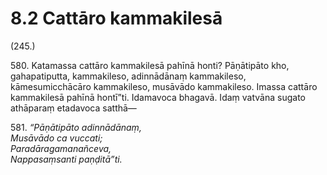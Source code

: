 # 8.2 Cattāro kammakilesā

(245.)

580\. Katamassa cattāro kammakilesā pahīnā honti? Pāṇātipāto kho, gahapatiputta, kammakileso, adinnādānaṃ kammakileso, kāmesumicchācāro kammakileso, musāvādo kammakileso. Imassa cattāro kammakilesā pahīnā hontī”ti. Idamavoca bhagavā. Idaṃ vatvāna sugato athāparaṃ etadavoca satthā—

581\. _“Pāṇātipāto adinnādānaṃ,_  
_Musāvādo ca vuccati;_  
_Paradāragamanañceva,_  
_Nappasaṃsanti paṇḍitā”ti._
